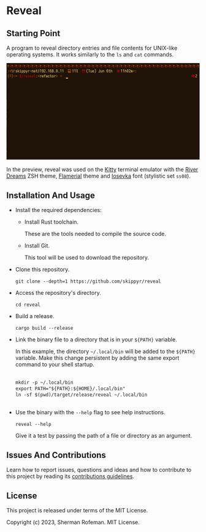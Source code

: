 <h1>Reveal</h1>
	<h2>Starting Point</h2>
		<p>A program to reveal directory entries and file contents for UNIX-like operating systems. It works similarly to the <code>ls</code> and <code>cat</code> commands.</p>
		<img src="./images/preview.gif"/>
		<p>In the preview, reveal was used on the <a href="https://github.com/kovidgoyal/kitty">Kitty</a> terminal emulator with the <a href="https://github.com/skippyr/river_dreams">River Dreams</a> ZSH theme, <a href="https://github.com/skippyr/flamerial">Flamerial</a> theme and <a href="https://github.com/be5invis/Iosevka">Iosevka</a> font (stylistic set <code>ss08</code>).</p>
	<h2>Installation And Usage</h2>
		<ul>
			<li>Install the required dependencies:</li>
				<ul>
					<li>Install Rust toolchain.</li>
						<p>These are the tools needed to compile the source code.</p>
					<li>Install Git.</li>
						<p>This tool will be used to download the repository.</p>
				</ul>
			<li>Clone this repository.</li>
				<pre><code>git clone --depth=1 https://github.com/skippyr/reveal</code></pre>
			<li>Access the repository's directory.</li>
				<pre><code>cd reveal</code></pre>
			<li>Build a release.</li>
				<pre><code>cargo build --release</code></pre>
			<li>Link the binary file to a directory that is in your <code>${PATH}</code> variable.</li>
				<p>In this example, the directory <code>~/.local/bin</code> will be added to the <code>${PATH}</code> variable. Make this change persistent by adding the same export command to your shell startup.</p>
				<pre><code>
mkdir -p ~/.local/bin
export PATH="${PATH}:${HOME}/.local/bin"
ln -sf $(pwd)/target/release/reveal ~/.local/bin
				</code></pre>
			<li>Use the binary with the <code>--help</code> flag to see help instructions.</li>
				<pre><code>reveal --help</code></pre>
			<p>Give it a test by passing the path of a file or directory as an argument.</p>
		</ul>
	<h2>Issues And Contributions</h2>
		<p>Learn how to report issues, questions and ideas and how to contribute to this project by reading its <a href="https://skippyr.github.io/materials/pages/contributions_guidelines.html">contributions guidelines</a>.</p>
	<h2>License</h2>
		<p>This project is released under terms of the MIT License.</p>
		<p>Copyright (c) 2023, Sherman Rofeman. MIT License.</p>



